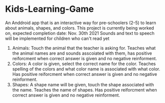 # Kids-Learning-Game
An Anddroid app that is an interactive way for pre-schoolers (2-5) to learn about animals, shapes, and colors.
This project is currently being worked on, expected completion date: Nov. 30th 2021
Sounds and text to speech will be implemented for children who can't read yet

1. Animals: Touch the animal that the teacher is asking for. Teaches what the animal names are and sounds asscoiated with them, has positive reiforcment when correct answer is given and no negative reinforment.
2. Colors: A color is given, select the correct name for the color. Teaches spelling of the colors and what color name is associated with what color. Has positive reiforcment when correct answer is given and no negative reinforment.
3. Shapes: A shape name will be given, touch the shape associated with the name. Teaches the name of shapes. Has positive reiforcment when correct answer is given and no negative reinforment.
